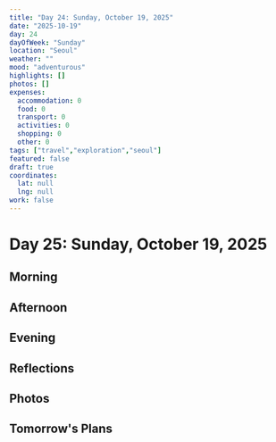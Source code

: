 ```yaml
---
title: "Day 24: Sunday, October 19, 2025"
date: "2025-10-19"
day: 24
dayOfWeek: "Sunday"
location: "Seoul"
weather: ""
mood: "adventurous"
highlights: []
photos: []
expenses:
  accommodation: 0
  food: 0
  transport: 0
  activities: 0
  shopping: 0
  other: 0
tags: ["travel","exploration","seoul"]
featured: false
draft: true
coordinates:
  lat: null
  lng: null
work: false
---
```

# Day 25: Sunday, October 19, 2025

## Morning

## Afternoon

## Evening

## Reflections

## Photos

## Tomorrow's Plans
